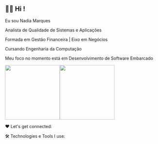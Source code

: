 ## 👩‍💻 Hi !

Eu sou Nadia Marques

Analista de Qualidade de Sistemas e Aplicações

Formada em Gestão Financeira | Eixo em Negócios

Cursando Engenharia da Computação 

Meu foco no momento está em Desenvolvimento de Software Embarcado

<img height="180em" src="https://github-readme-stats.vercel.app/api?username=nadia-marques&show_icons=true&theme=synthwave"/><img height="180em" src="https://github-readme-stats.vercel.app/api/top-langs/?username=nadia-marques&layout=compact&theme=synthwave"/>


 

❤️ Let's get connected:



🛠️ Technologies e Tools I use:


<!--
**Nadia-Marques/Nadia-Marques** is a ✨ _special_ ✨ repository because its `README.md` (this file) appears on your GitHub profile.

Here are some ideas to get you started:

- 🔭 I’m currently working on ...
- 🌱 I’m currently learning ...
- 👯 I’m looking to collaborate on ...
- 🤔 I’m looking for help with ...
- 💬 Ask me about ...
- 📫 How to reach me: ...
- 😄 Pronouns: ...
- ⚡ Fun fact: ...
-->

